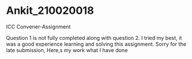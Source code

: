 # Ankit_210020018
ICC Convener-Assignment

Question 1 is not fully completed along with question 2. I tried my best, it was a good experience learning and solving this assignment.
Sorry for the late submission, Here,s my work what I have done
